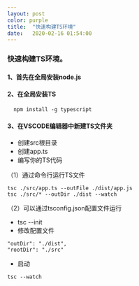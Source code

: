 ```yaml
---
layout: post
color: purple
title:  "快速构建TS环境"
date:   2020-02-16 01:54:00
---
```


### 快速构建TS环境。

#### 1、首先在全局安装node.js
#### 2、在全局安装TS
```
  npm install -g typescript
```
#### 3、在VSCODE编辑器中新建TS文件夹
- 创建src根目录
- 创建app.ts
- 编写你的TS代码  
  
（1）通过命令行运行TS文件
```
tsc ./src/app.ts --outFile ./dist/app.js
tsc ./src/* --outDir ./dist --watch
```
  （2）可以通过tsconfig.json配置文件运行  
  - tsc --init
  - 修改配置文件
  ```
  "outDir": "./dist",
  "rootDir": "./src"
  ```
  - 启动 
  ```
  tsc --watch
  ```


